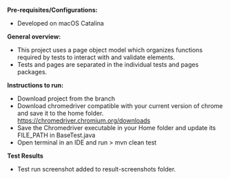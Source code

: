 **Pre-requisites/Configurations:**
* Developed on macOS Catalina

**General overview:**

* This project uses a page object model which organizes functions required by tests to interact with and validate elements.
* Tests and pages are separated in the individual tests and pages packages.

**Instructions to run:**
* Download project from the branch
* Download chromedriver compatible with your current version of chrome and save it to the home folder.
https://chromedriver.chromium.org/downloads
* Save the Chromedriver executable in your Home folder and update its FILE_PATH in BaseTest.java
* Open terminal in an IDE and run > mvn clean test

**Test Results**
* Test run screenshot added to result-screenshots folder.
